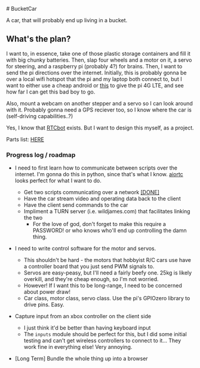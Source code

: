 # BucketCar

A car, that will probably end up living in a bucket.


## What's the plan?

I want to, in essence, take one of those plastic storage containers and fill it with big chunky batteries. Then, slap four wheels and a motor on it, a servo for steering, and a raspberry pi (probably 4?) for brains. Then, I want to send the pi directions over the internet. Initially, this is probably gonna be over a local wifi hotspot that the pi and my laptop both connect to, but I want to either use a cheap android or [this]() to give the pi 4G LTE, and see how far I can get this bad boy to go. 

Also, mount a webcam on another stepper and a servo so I can look around with it. Probably gonna need a GPS reciever too, so I know where the car is (self-driving capabilities..?)

Yes, I know that [RTCbot](https://github.com/dkumor/rtcbot) exists. But I want to design this myself, as a project. 

Parts list: [HERE](https://docs.google.com/spreadsheets/d/1hJXBGtgOUzoiMhmMpQXa8KYEWCtUkvLedHiXm8dd3HM/edit#gid=0)

### Progress log / roadmap

  - I need to first learn how to communicate between scripts over the internet. I'm gonna do this in python, since that's what I know. [aiortc](https://github.com/aiortc) looks perfect for what I want to do.
    - Get two scripts communicating over a network [[DONE]](network_comm_testing/sender.py)
    - Have the car stream video and operating data back to the client
    - Have the client send commands to the car
    - Impliment a TURN server (i.e. wildjames.com) that facilitates linking the two
      - For the love of god, don't forget to make this require a PASSWORD! or who knows who'll end up controlling the damn thing.

  - I need to write control software for the motor and servos. 
    - This shouldn't be hard - the motors that hobbyist R/C cars use have a controller board that you just send PWM signals to. 
    - Servos are easy-peasy, but I'll need a fairly beefy one. 25kg is likely overkill, and they're cheap enough, so I'm not worried. 
    - However! If I want this to be long-range, I need to be concerned about power draw!
    - Car class, motor class, servo class. Use the pi's GPIOzero library to drive pins. Easy.

  - Capture input from an xbox controller on the client side
    - I just think it'd be better than having keyboard input
    - The `inputs` module should be perfect for this, but I did some initial testing and can't get wireless controllers to connect to it... They work fine in everything else! Very annoying.
  
  - [Long Term] Bundle the whole thing up into a browser